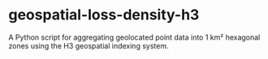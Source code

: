 # geospatial-loss-density-h3
A Python script for aggregating geolocated point data into 1 km² hexagonal zones using the H3 geospatial indexing system.
